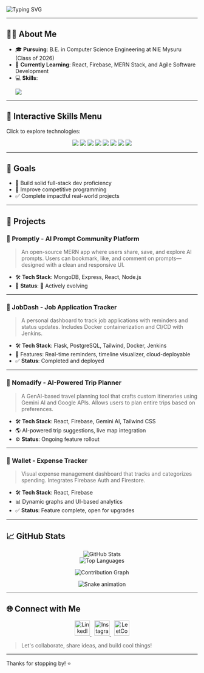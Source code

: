 ![Typing SVG](https://readme-typing-svg.herokuapp.com?font=Fira+Code&size=24&duration=4000&pause=500&color=00C8FF&vCenter=true&width=700&lines=Hi+there%2C+I'm+Gahan+Pradhan+%F0%9F%91%8B;CS+Undergrad+%7C+Full+Stack+Developer+%7C+Tech+Enthusiast;Passionate+about+Web+Dev%2C+AI%2C+and+Problem+Solving)

---

## 👨‍💻 About Me

- 🎓 **Pursuing**: B.E. in Computer Science Engineering at NIE Mysuru (Class of 2026)
- 🌱 **Currently Learning**: React, Firebase, MERN Stack, and Agile Software Development
- 💻 **Skills**:
  <p>
    <img src="https://skillicons.dev/icons?i=html,css,js,ts,react,nodejs,express,mongodb,tailwind,firebase,cpp,postgres,flask,docker,jenkins,git,github" />
  </p>

---

## 🧠 Interactive Skills Menu

Click to explore technologies:

<p align="center">
  <a href="https://developer.mozilla.org/en-US/docs/Web/HTML"><img src="https://img.shields.io/badge/HTML-E34F26?style=flat-square&logo=html5&logoColor=white"/></a>
  <a href="https://developer.mozilla.org/en-US/docs/Web/CSS"><img src="https://img.shields.io/badge/CSS-1572B6?style=flat-square&logo=css3&logoColor=white"/></a>
  <a href="https://developer.mozilla.org/en-US/docs/Web/JavaScript"><img src="https://img.shields.io/badge/JavaScript-F7DF1E?style=flat-square&logo=javascript&logoColor=black"/></a>
  <a href="https://react.dev/"><img src="https://img.shields.io/badge/React-61DAFB?style=flat-square&logo=react&logoColor=black"/></a>
  <a href="https://nodejs.org/"><img src="https://img.shields.io/badge/Node.js-339933?style=flat-square&logo=nodedotjs&logoColor=white"/></a>
  <a href="https://expressjs.com/"><img src="https://img.shields.io/badge/Express-black?style=flat-square&logo=express&logoColor=white"/></a>
  <a href="https://www.mongodb.com/"><img src="https://img.shields.io/badge/MongoDB-4EA94B?style=flat-square&logo=mongodb&logoColor=white"/></a>
  <a href="https://tailwindcss.com/"><img src="https://img.shields.io/badge/TailwindCSS-38B2AC?style=flat-square&logo=tailwindcss&logoColor=white"/></a>
</p>

---

## 🎯 Goals
- 🚀 Build solid full-stack dev proficiency
- 🧠 Improve competitive programming
- ✅ Complete impactful real-world projects

---

## 🚀 Projects

### 📌 Promptly - AI Prompt Community Platform
> An open-source MERN app where users share, save, and explore AI prompts. Users can bookmark, like, and comment on prompts—designed with a clean and responsive UI.

- 🛠 **Tech Stack**: MongoDB, Express, React, Node.js
- 📌 **Status**: 🧪 Actively evolving

---

### 📌 JobDash - Job Application Tracker
> A personal dashboard to track job applications with reminders and status updates. Includes Docker containerization and CI/CD with Jenkins.

- 🛠 **Tech Stack**: Flask, PostgreSQL, Tailwind, Docker, Jenkins
- 🚀 Features: Real-time reminders, timeline visualizer, cloud-deployable
- ✅ **Status**: Completed and deployed

---

### 📌 Nomadify - AI-Powered Trip Planner
> A GenAI-based travel planning tool that crafts custom itineraries using Gemini AI and Google APIs. Allows users to plan entire trips based on preferences.

- 🛠 **Tech Stack**: React, Firebase, Gemini AI, Tailwind CSS
- 🌎 AI-powered trip suggestions, live map integration
- ⚙️ **Status**: Ongoing feature rollout

---

### 📌 Wallet - Expense Tracker
> Visual expense management dashboard that tracks and categorizes spending. Integrates Firebase Auth and Firestore.

- 🛠 **Tech Stack**: React, Firebase
- 📊 Dynamic graphs and UI-based analytics
- ✅ **Status**: Feature complete, open for upgrades

---

## 📈 GitHub Stats

<p align="center">
  <img src="https://github-readme-stats.vercel.app/api?username=gahanpradhan&show_icons=true&theme=tokyonight" alt="GitHub Stats" />
  <br/>
  <img src="https://github-readme-stats.vercel.app/api/top-langs/?username=gahanpradhan&layout=compact&theme=radical" alt="Top Languages" />
</p>

<p align="center">
  <img src="https://github-readme-activity-graph.vercel.app/graph?username=gahanpradhan&theme=tokyo-night" alt="Contribution Graph" />
</p>

<p align="center">
  <img src="https://raw.githubusercontent.com/gahanpradhan/gahanpradhan/output/github-contribution-grid-snake.svg" alt="Snake animation" />
</p>

---

## 🌐 Connect with Me

<p align="center">
  <a href="https://www.linkedin.com/in/gahan-pradhan-7b9788252/" target="_blank">
    <img src="https://cdn.jsdelivr.net/gh/devicons/devicon/icons/linkedin/linkedin-original.svg" width="40" alt="LinkedIn" />
  </a>
  &nbsp;
  <a href="https://www.instagram.com/gahanpradhan/" target="_blank">
    <img src="https://cdn.jsdelivr.net/gh/devicons/devicon/icons/instagram/instagram-original.svg" width="40" alt="Instagram" />
  </a>
  &nbsp;
  <a href="https://leetcode.com/u/Gahan_Pradhan_06/" target="_blank">
    <img src="https://upload.wikimedia.org/wikipedia/commons/1/19/LeetCode_logo_black.png" width="40" alt="LeetCode" />
  </a>
</p>

> Let's collaborate, share ideas, and build cool things!

---

Thanks for stopping by! ⭐
